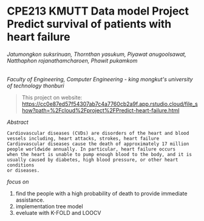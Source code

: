 # CPE213 KMUTT Data model Project Predict survival of patients with heart failure
###### Jatumongkon suksrinuan, Thornthan yasukum, Piyawat anugoolsawat, Natthaphon rojanathamcharoen, Phawit pukamkom

*Faculty of Engineering, Computer Engineering - king mongkut's university of technology thonburi*

> This project on website: https://cc0e87ed57f54307ab7c4a7760cb2a9f.app.rstudio.cloud/file_show?path=%2Fcloud%2Fproject%2FPredict-heart-failure.html 

*Abstract*

    Cardiovascular diseases (CVDs) are disorders of the heart and blood vessels including, heart attacks, strokes, heart failure
    Cardiovascular diseases cause the death of approximately 17 million people worldwide annually. In particular, heart failure occurs 
    when the heart is unable to pump enough blood to the body, and it is usually caused by diabetes, high blood pressure, or other heart conditions 
    or diseases.


*focus on*

1. find the people with a high probability of death to provide immediate assistance.
2. implementation tree model
3. eveluate with K-FOLD and LOOCV
